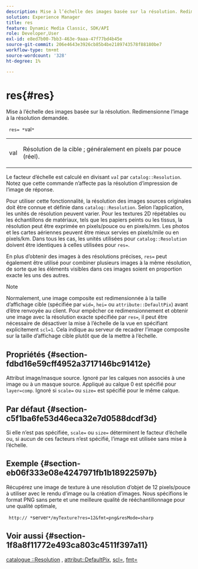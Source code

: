 ```yaml
---
description: Mise à l’échelle des images basée sur la résolution. Redimensionne l’image à la résolution demandée.
solution: Experience Manager
title: res
feature: Dynamic Media Classic, SDK/API
role: Developer,User
exl-id: e8ed7b00-7bb3-463e-9aaa-47f77bd4b45e
source-git-commit: 206e4643e3926cb85b4be2189743578f88180be7
workflow-type: tm+mt
source-wordcount: '328'
ht-degree: 1%

---
```


# res{#res}

Mise à l’échelle des images basée sur la résolution. Redimensionne l’image à la résolution demandée.

` res= *`val`*`

<table id="simpletable_E69F3709266749C4A165C90FF18FF5AA"> 
 <tr class="strow"> 
  <td class="stentry"> <p> <span class="varname"> val  </span> </p> </td> 
  <td class="stentry"> <p>Résolution de la cible ; généralement en pixels par pouce (réel). </p> </td> 
 </tr> 
</table>

Le facteur d’échelle est calculé en divisant *`val`* par `catalog::Resolution`. Notez que cette commande n’affecte pas la résolution d’impression de l’image de réponse.

Pour utiliser cette fonctionnalité, la résolution des images sources originales doit être connue et définie dans `catalog::Resolution`. Selon l’application, les unités de résolution peuvent varier. Pour les textures 2D répétables ou les échantillons de matériaux, tels que les papiers peints ou les tissus, la résolution peut être exprimée en pixels/pouce ou en pixels/mm. Les photos et les cartes aériennes peuvent être mieux servies en pixels/mile ou en pixels/km. Dans tous les cas, les unités utilisées pour `catalog::Resolution` doivent être identiques à celles utilisées pour `res=`.

En plus d’obtenir des images à des résolutions précises, `res=` peut également être utilisé pour combiner plusieurs images à la même résolution, de sorte que les éléments visibles dans ces images soient en proportion exacte les uns des autres.

>[!NOTE]
>
>Normalement, une image composite est redimensionnée à la taille d’affichage cible (spécifiée par `wid=`, `hei=` ou `attribute::DefaultPix`) avant d’être renvoyée au client. Pour empêcher ce redimensionnement et obtenir une image avec la résolution exacte spécifiée par `res=`, il peut être nécessaire de désactiver la mise à l’échelle de la vue en spécifiant explicitement `scl=1`. Cela indique au serveur de recadrer l’image composite sur la taille d’affichage cible plutôt que de la mettre à l’échelle.

## Propriétés {#section-fdbd16e59cff4952a3717146bc91412e}

Attribut image/masque source. Ignoré par les calques non associés à une image ou à un masque source. Appliqué au calque 0 est spécifié pour `layer=comp`. Ignoré si `scale=` ou `size=` est spécifié pour le même calque.

## Par défaut {#section-c5f1ba6fe53d46eca32e7d0588dcdf3d}

Si elle n’est pas spécifiée, `scale=` ou `size=` déterminent le facteur d’échelle ou, si aucun de ces facteurs n’est spécifié, l’image est utilisée sans mise à l’échelle.

## Exemple {#section-eb06f333e08e4247971fb1b18922597b}

Récupérez une image de texture à une résolution d’objet de 12 pixels/pouce à utiliser avec le rendu d’image ou la création d’images. Nous spécifions le format PNG sans perte et une meilleure qualité de rééchantillonnage pour une qualité optimale,

` http:// *`server`*/myTexture?res=12&fmt=png&resMode=sharp`

## Voir aussi {#section-1f8a8f11772e493ca803c4511f397a11}

[catalogue ::Resolution](../../../../../is-api/image-catalog/image-serving-api-ref/c-image-catalog-reference/c-image-svg-data-reference/c-image-data-reference/r-resolution-cat.md#reference-de489f5f36b64bd0831749546f8728e1) ,  [attribut::DefaultPix](../../../../../is-api/image-catalog/image-serving-api-ref/c-image-catalog-reference/c-attributes-reference/r-defaultpix.md#reference-996b2c22b30f4fd9b970c84063306df1),  [scl=](../../../../../is-api/http-ref/image-serving-api-ref/c-http-protocol-reference/c-command-reference/r-scl.md#reference-b2a74e493d0d407e98fe350551ba3fcc),  [fmt=](../../../../../is-api/http-ref/image-serving-api-ref/c-http-protocol-reference/c-command-reference/r-is-http-fmt.md#reference-cdf10043423b45ba9fe15157fb3ae37a)
